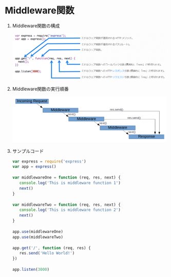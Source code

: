# Middleware関数

1. Middleware関数の構成

   ![alt text](https://github.com/kohougen/Language/blob/main/1_NodeJS/Pictures/Middleware_Function.PNG)

1. Middleware関数の実行順番

   ![alt text](https://github.com/kohougen/Language/blob/main/1_NodeJS/Pictures/Middleware_Model.PNG)

1. サンプルコード

   ```javascript
   var express = require('express')
   var app = express()

   var middlewareOne = function (req, res, next) {
      console.log('This is middleware function 1')
      next()
   }

   var middlewareTwo = function (req, res, next) {
      console.log('This is middleware function 2')
      next()
   }

   app.use(middlewareOne)
   app.use(middlewareTwo)

   app.get('/', function (req, res) {
      res.send('Hello World!')
   })

   app.listen(3000)
   ```